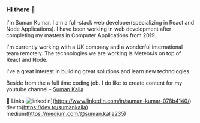### Hi there 👋

I'm Suman Kumar. I am a full-stack web developer(specializing in React and Node Applications). I have been working in web development after completing my masters in Computer Applications from 2019.

I'm currently working with a UK company and a wonderful international team remotely. The technologies we are working is MeteorJs on top of React and Node.

I've a great interest in building great solutions and learn new technologies.

Beside from the a full time coding job. I do like to create content for my youtube channel - [Suman Kalia](https://www.youtube.com/channel/UCCZekpXafiuoRFzLrm_ji8g)

🔗 Links
![linkedin](https://img.shields.io/badge/GitHub-000000?style=for-the-badge&logo=GitHub&logoColor=white)](https://www.linkedin.com/in/suman-kumar-078b4140/) dev.to(https://dev.to/sumankalia)
medium(https://medium.com/@suman.kalia235)

<!--
**sumankalia/sumankalia** is a ✨ _special_ ✨ repository because its `README.md` (this file) appears on your GitHub profile.

Here are some ideas to get you started:

- 🔭 I’m currently working on ...
- 🌱 I’m currently learning ...
- 👯 I’m looking to collaborate on ...
- 🤔 I’m looking for help with ...
- 💬 Ask me about ...
- 📫 How to reach me: ...
- 😄 Pronouns: ...
- ⚡ Fun fact: ...
-->
